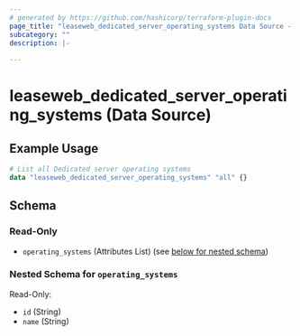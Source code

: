 ```yaml
---
# generated by https://github.com/hashicorp/terraform-plugin-docs
page_title: "leaseweb_dedicated_server_operating_systems Data Source - leaseweb"
subcategory: ""
description: |-
  
---
```


# leaseweb_dedicated_server_operating_systems (Data Source)



## Example Usage

```terraform
# List all Dedicated server operating systems
data "leaseweb_dedicated_server_operating_systems" "all" {}
```

<!-- schema generated by tfplugindocs -->
## Schema

### Read-Only

- `operating_systems` (Attributes List) (see [below for nested schema](#nestedatt--operating_systems))

<a id="nestedatt--operating_systems"></a>
### Nested Schema for `operating_systems`

Read-Only:

- `id` (String)
- `name` (String)
